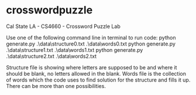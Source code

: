 ﻿# crosswordpuzzle

Cal State LA - CS4660 - Crossword Puzzle Lab

Use one of the following command line in terminal to run code:
python generate.py .\data\structure0.txt .\data\words0.txt
python generate.py .\data\structure1.txt .\data\words1.txt
python generate.py .\data\structure2.txt .\data\words2.txt

Structure file is showing where letters are supposed to be and where it should be blank, no letters allowed in the blank. 
Words file is the collection of words which the code uses to find solution for the structure and fills it up. There can be more than one possibilities.
